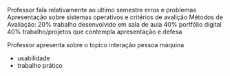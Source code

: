 Professor fala relativamente ao ultimo semestre erros e problemas
Apresentação sobre sistemas operativos e critérios de avalição 
Métodos de Avaliação:
20% trabalho desenvolvido em sala de aula
40% portfólio digital
40% trabalho/projetos que contempla apresentação e defesa

Professor apresenta sobre o topico interação pessoa máquina
- usabilidade
- trabalho prático